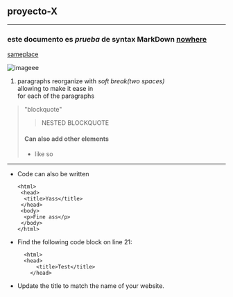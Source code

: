 ## proyecto-X
---

### este documento es _prueba_ de syntax **MarkDown** [nowhere](https://github.com/Miguelmyh/proyecto-X/new/master?readme=1)


[sameplace][readme]

![imageee][codeblock]

1. paragraphs reorganize with _soft break(two spaces)_  
  allowing to make it ease in  
  for each of the paragraphs  

>"blockquote"
>>NESTED BLOCKQUOTE
>#### Can also add other elements
>* like so

---

- Code can also be written

      <html>
       <head>
        <title>Yass</title>
       </head>
       <body>
        <p>Fine ass</p>
       </body>
      </html>
    
      
- Find the following code block on line 21:

        <html>
        <head>
            <title>Test</title>
          </head>

- Update the title to match the name of your website.

[readme]:https://github.com/Miguelmyh/proyecto-X/new/master?readme=1
[codeblock]: https://imageio.forbes.com/blogs-images/forbestechcouncil/files/2019/01/canva-photo-editor-8-7.png?format=png&width=1200

